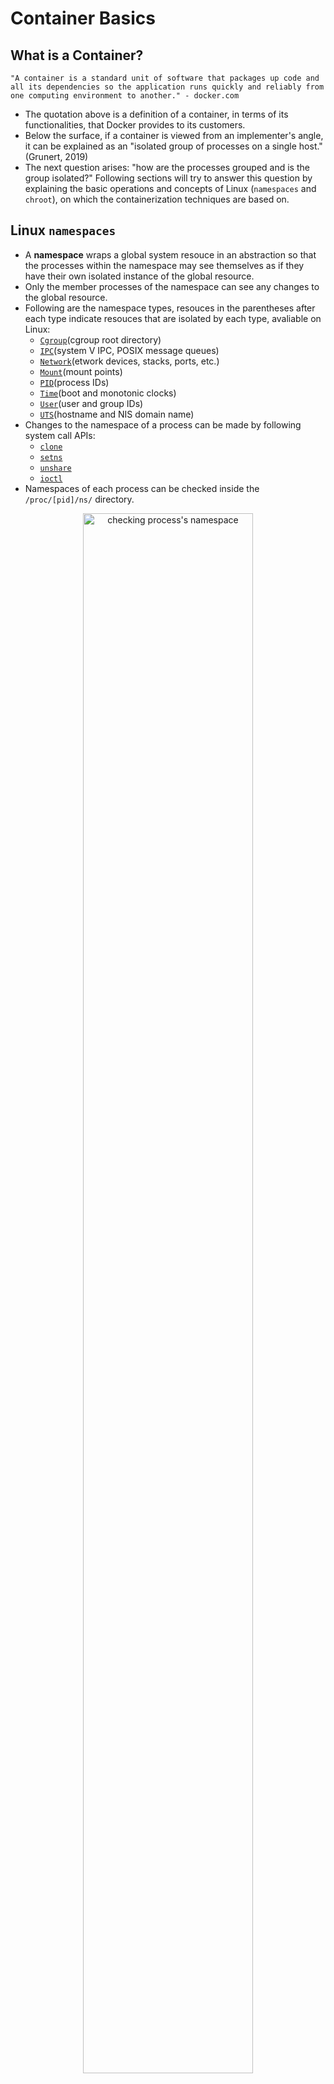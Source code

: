 # Container Basics

## What is a Container?

```
"A container is a standard unit of software that packages up code and all its dependencies so the application runs quickly and reliably from one computing environment to another." - docker.com
```

- The quotation above is a definition of a container, in terms of its functionalities, that Docker provides to its customers.
- Below the surface, if a container is viewed from an implementer's angle, it can be explained as an "isolated group of processes on a single host." (Grunert, 2019)
- The next question arises: "how are the processes grouped and is the group isolated?" Following sections will try to answer this question by explaining the basic operations and concepts of Linux (`namespaces` and `chroot`), on which the containerization techniques are based on.

## Linux `namespaces`

- A **namespace** wraps a global system resouce in an abstraction so that the processes within the namespace may see themselves as if they have their own isolated instance of the global resource.
- Only the member processes of the namespace can see any changes to the global resource.
- Following are the namespace types, resouces in the parentheses after each type indicate resouces that are isolated by each type, avaliable on Linux:
  - [`Cgroup`](#cgroup-namespace)(cgroup root directory)
  - [`IPC`](#ipc-namespace)(system V IPC, POSIX message queues)
  - [`Network`](#network-namespace)(etwork devices, stacks, ports, etc.)
  - [`Mount`](#mount-namespace)(mount points)
  - [`PID`](#pid-namespace)(process IDs)
  - [`Time`](#time-namespace)(boot and monotonic clocks)
  - [`User`](#user-namespace)(user and group IDs)
  - [`UTS`](#uts-namespace)(hostname and NIS domain name)
- Changes to the namespace of a process can be made by following system call APIs:
  - [`clone`](https://man7.org/linux/man-pages/man2/clone.2.html)
  - [`setns`](https://man7.org/linux/man-pages/man2/setns.2.html)
  - [`unshare`](https://man7.org/linux/man-pages/man2/unshare.2.html)
  - [`ioctl`](https://man7.org/linux/man-pages/man2/ioctl.2.html)
- Namespaces of each process can be checked inside the `/proc/[pid]/ns/` directory.
<figure>
<p align="center">
  <img src="assets/basic/namespaces.png" alt="checking process's namespace" style="width: 80%; height: 80%; ">
</p>
</figure>

- Normally, a namespace is automatically removed, when the last process in the namespace terminates or leaves the namespace. However, there are number of factors that keeps the namespace alive although there is no member processes. These factors can be checked in [Namespace lifetime section of namespaces man page](https://man7.org/linux/man-pages/man7/namespaces.7.html).

### Cgroup Namespace

- Each cgroup namespace has its root cgroup directory. A cgroup namespace makes the process to view its current cgroup directory as the root cgroup directory of the namespace. This virtualization of the process's view on its cgroup hierarchy can be seen in `/proc/[pid]/cgroup` and `/proc/[pid]/mountinfo`. Below is the example. The top shell shows how the `bash` process in a separate cgroup namespace recognizes its cgroup as the root. The bottom shell shows how the isolated shell's cgroup is seen in the original cgroup namespace.

<figure>
<p align="center">
  <img src="assets/basic/cgroup_namespace.png" alt="cgroup namespace example" style="width: 72%; height: 72%; ">
</p>
</figure>

- Advantages of using cgroup namespaces are:
  - It **prevents information leaks**. Processes inside the cgroup namespace cannot see cgroup directory paths outside of the namespace.
  - **Easy to migrate** containers since it is unnecessary to replicate the whole anscestral hierarchy of cgroup directory structure at the target location.
  - It prevents processes inside the namespace from escaping the limits imposed by ancestor cgroups.

#### What is a `cgroup`?

- `cgroup` stands for a control group. It is "a collection of processes that are bound to a set of limits or parameters defined via the cgroup filesystem." ([`cgroup` man page](https://man7.org/linux/man-pages/man7/cgroups.7.html))

- `cgroupfs` pseudo-filesystem provides the kernel's cgroup interface. The default path where the root cgroup directory is mounted on is `/sys/fs/cgroup`.

<figure>
<p align="center">
  <img src="assets/basic/cgroupfs.png" alt="cgroupfs ls" style="width: 72%; height: 72%; ">
</p>
</figure>

- Just by `mkdir` sub-directory inside the root directory or one of sub-directories, a new cgroup can be created. Inside the new directory, cgroup configuration files are automatically created.

<figure>
<p align="center">
  <img src="assets/basic/new_cgroup.png" alt="new cgroup example" style="width: 72%; height: 72%; ">
</p>
</figure>

- The `cgroup.procs` file lists PIDs of the processes inside the cgroup. By appending PID of a process to the target cgroup's `cgroup.procs` file, the process can be moved to the target cgroup.

<figure>
<p align="center">
  <img src="assets/basic/moving_cgroup.png" alt="moving cgroup example" style="width: 72%; height: 72%; ">
</p>
</figure>

- The "set of limits or parameters" on resources are defined in the files inside cgroup directories. See examples below.

<figure>
<p align="center">
  <img src="assets/basic/cgroup_limits.png" alt="cgroup limits example" style="width: 72%; height: 72%; ">
</p>
</figure>

- A list of available "subsystems" or "controllers", "kernel components that modifies the behaviour of the processes in a cgroup", are visible in the read-only file `cgroup.controllers`. The list matches that of the parent's `cgroup.subtree_control`.

<figure>
<p align="center">
  <img src="assets/basic/cgroup_controllers.png" alt="cgroup controllers" style="width: 72%; height: 72%; ">
</p>
</figure>

- Cgroup controller types are (cgroup v2):

  - `cpu` - CPU usage
  - `cpuset` - CPUs and NUMA nodes binding
  - `freezer` - suspend and restore all processes in a cgroup
  - `hugetlb` - use of huge pages
  - `io` - IO control
  - `memory` - reporting and limiting of process memory, kernel memory, and swap used by cgroups
  - `perf_event` - performance monitoring
  - `pids` - number of processes
  - `rdma` - RDMA/IB-specific resources
  - There are more types in cgroup v1, for further details check [`cgroups` man page](https://man7.org/linux/man-pages/man7/cgroups.7.html).

- The tree structure of the root cgroup directory represents hierarchical cgroup structure of processes, which can be checked by `systemd-cgls` command. Sub-cgroup's limitations cannot exceed its parent's limitations.

<figure>
<p align="center">
  <img src="assets/basic/cgroup_hierarchy.png" alt="cgroup hierarchy" style="width: 100%; height: 100%;">
</p>
</figure>

- There are cgroup v1 and cgroup v2. There are a few differences between these two versions. Two major differences are explained in details below. Both versions are still supported and different controllers can be simultaneously mounted under the v1 and v2 hierarchies. For further details check [`cgroups` man page](https://man7.org/linux/man-pages/man7/cgroups.7.html).

  - In cgroups v1, different controllers can be mounted against different hierarchies. Such implementation was designed to allow flexibility for application design, however it only added complexity. Therefore, in cgroups v2, all controllers are mounted against a unified hierarchy (all mounted against the root cgroups).
  - cgroups v2 imposes "no internal processes" rule, which means processes can be assigned to only the root and leaf cgroups. In other words, a non-root cgroup cannot have member processes, and distribute resources into child cgroups at the same time. This makes relationship between the parent and the child explicit and intuitive.

- Thread level resource control is also possible via cgroups. This can be done by switching `cgroup.type`. For further details check [CGROUPS VERSION 2 THREAD MODE section of `cgroups` man page](https://man7.org/linux/man-pages/man7/cgroups.7.html).

### IPC Namespace

- IPC namespaces isolate [System V IPC objects](https://man7.org/linux/man-pages/man7/sysvipc.7.html) and POSIX message queues.
- Only the processes inside the same IPC namespace can see the IPC objects created in the namespace. The objects are invisible to processes outside the namespace.
- `/proc` interfaces distinct in each IPC namespace:
  - The POSIX message queue interfaces in `/proc/sys/fs/mqueue`.
  - The System V IPC interfaces in `/proc/sys/kernel`.
  - The System V IPC interfaces in `/proc/sysvipc`.

### Network Namespace

- Network namespaces isolate such networking resources:
  - network devices
  - IPv4 and IPv6 protocol stacks
  - IP routing tables
  - firewall rules
  - `/proc/net` directory
  - `sys/class/net` directory
  - various files under `/proc/sys/net`
  - port numbers (sockets)
  - the UNIX domain abstract socket namespace
- A physical network device can live in exactly one namespace.
- Pipe-like tunnels between namespaces and bridges to physical network devices can be created by [`veth`](https://man7.org/linux/man-pages/man4/veth.4.html).
- In the example below, two docker containers, both with Ubuntu images on and bash running, are running. The two containers are bound to the `docker0` bridge device via `veth` interfaces.

<figure>
<p align="center">
  <img src="assets/basic/veth.png" alt="veth to docker0" style="width: 72%; height: 72%;">
</p>
</figure>

- The running shell on one of the container's PID is 4899. Comparing contents of `/proc/[pid]/net/route`, `/proc/[pid]/net/socketstat` and `/proc/ns` files of processes in different namespaces shows that the process in a container, in a separate network namespace, owns its isolated network interfaces.

<figure>
<p align="center">
  <img src="assets/basic/net_ns_two.png" alt="namespace comparison" style="width: 72%; height: 72%;">
</p>
</figure>

<figure>
<p align="center">
  <img src="assets/basic/net_ns.png" alt="network namespace difference demonstration" style="width: 72%; height: 72%;">
</p>
</figure>

### Mount Namespace

- Mount namespaces isolates the list of mounts seen by the processes in each namespace. Therefore, the processes in each namespace will see distinct directory hierarchies. The distinct view can be seen in `/proc/[pid]/mounts`, `/proc/[pid]/mountinfo`, and `/proc/[pid]/mountstats` files.. All processes in the same mount namespace see the same view in these files.
- Mount namespaces are created by using `clone` ore `unshare` with `CLONE_NEWNS` flag.
  - if `clone`, the child namespace's mount list is a copy of the parent process's mount list.
  - else if `unshare`, the child namespace's mount list is a copy of the caller's mount list.
- By default, modifications on mount lists of either the parent namespace or the child namespace do not affect each other. But, after the implementaion of mount namespaces, some cases where the complete isolation were too great were found. For example, a mount operation was required in each namespace in order to make a newly loaded optical drive visible to all namespaces.
- In order to minimize repetitive mounting for the complete isolation issue, the shared subtree feature was introduced. This feature allows "automatic, controlled propagation of mount and unmount events between namespaces." ([`mount namespaces` man page](https://man7.org/linux/man-pages/man7/mount_namespaces.7.html)) Each mount is marked with one of the following propagation types (per-mount-point setting):
  - `MS_SHARED` : events propagate to members of a peer group; conversely, events under peer mounts propagate to this mount.
  - `MS_PRIVATE` : no peer group, no propagation.
  - `MS_SLAVE` : propagate into this mount from a shared peer group; events under this mount do not propagate to any peer. This type is useful when it is needed to make events from the master peer group to propagate to the slave mount, while preventing propagations in reverse direction.
  - `MS_UNBINDABLE` : like a private mount, also can't be bind mount.
    - This type exists in order to avoid "mount explosion" problem when performing bind mounts of a higher-level subtree at a lower-level mount. For further details, see [MS_UNBIND example section of man page](https://man7.org/linux/man-pages/man7/mount_namespaces.7.html).
- A member is added to the mount "peer group" in which the existing mount is when:
  - the mount is marked as shared;
  - the mount is copied during the creation of a new namespace;
  - a new bind mount.'
- The propagation type of each mount can be checked via the "optional fields" in `/proc/[pid]/mountinfo`.
  - `shared:X` for shared mount in peer group X.
  - `master:X` for a slave mount to shared peer group X.
  - `propagate_from:X` for a slave and receiveds propagtion from shared peer group X when the process cannot see the save's immediate master.
  - `unbindable`
  - No tags mean private mounts.
- Below is an example of how propagations occur between different mount namespaces depending on different mount propagation types (shared & private).

<figure>
<p align="center">
  <img src="assets/basic/mnt_ns_example.png" alt="mount namespace shared and private example" style="width: 72%; height: 72%;">
</p>
</figure>

### PID Namespace

- PID namespaces isolate the process ID number space. Using the pid namespaces, containers can suspend/resume the set of processes and maintain the same PIDs after migrating into a new host since processes in different namespaces can have the same PID.
- PID 1 is allocated to the first process, so called the "init" process, created in a new namespace.

  - If the "init" process is terminated, all of the processes in the namespace receive `SIGKILL` and are terminated. Unless the "init" process is alive, a new process cannot be created in the namespace.
  - Only the signals that the "init" process handles can be sent from its chilren or processes in ancestor namespaces to the process. This limitation was set to prevent accidentally killing the "init" process. `SIGKILL` and `SIGSTOP` are exceptions when they are sent from ancestor namespaces. See the example below.

  <figure>
  <p align="center">
    <img src="assets/basic/pid_ns_signal.png" alt="pid namespace signal example" style="width: 72%; height: 72%;">
  </p>
  </figure>

  - Following is the source code of `pid_ns_test` executable

    ```C
    #include <unistd.h>
    #include <signal.h>
    #include <stdlib.h>
    #include <sys/types.h>
    #include <sys/wait.h>
    #include <stdio.h>

    void    handler(int signal) {
        if (signal == SIGINT)
            printf("SIGINT RECEIVED\n");
        else if (signal == SIGQUIT)
            printf("SIGQUIT RECEIVED\n");
    }

    int main(int argc, char **argv, char **envp) {
        if (argc == 1) {
            write(STDERR_FILENO, "Wrong args\n", 11);
            return 1;
        }
        if (sethostname("test", 4) == -1)
            write(STDERR_FILENO, "Failed to set hostname\n", 23);
        printf("init process PID : %d\n", getpid());
        signal(SIGINT, handler);
        signal(SIGQUIT, handler);
        char **args = calloc(2, sizeof(char *));
        args[0] = argv[1];
        pid_t pid = fork();
        if (!pid && execve(argv[1], args, envp) == -1) {
            write(STDERR_FILENO, "Failed to execute shell\n", 24);
            return 1;
        }
        waitpid(pid, NULL, 0);
        return 0;
    }
    ```

- PID namespaces can be nested, thus form a tree. Each PID namespace has a parent namespace, except for the very first PID namespace.

  - A process is visible to other processes in its PID namespace and ancestor namespaces. But a process in a child namespace cannot see processes in its ancestor namespaces.
  - `getpid` returns PID associated with the namespace in which the function was called.
  - Processes may freely descend into a child PID namespace, but they cannot ascend to ancestor namespaces.
  - The example below shows nested structure of PID namespaces. The processes in the child namespace are visible, although are identified by different PIDs in different namespaces, by the processes in its own namespace and the ancestor namespace. (Top : a pid namespace created by unshare; Bottom : a pid namespace created by a docker container)

  <figure>
  <p align="center">
    <img src="assets/basic/pidtree_first.png" alt="pidtree example" style="width: 72%; height: 72%;">
  </p>
  </figure>

  <figure>
  <p align="center">
    <img src="assets/basic/pidtree_second.png" alt="pidtree example two" style="width: 72%; height: 72%;">
  </p>
  </figure>

- Orphaned children are adopted to the "init" process of the PID namespace.
- `/proc` filesystem only shows processes in the PID namespace of the process that perfomed the mount. Therefore it is necessary to mount a new `procfs` at `/proc` in the new namespace in order to use `ps` correctly and see `/proc` files regarding the processes in the namespace.

### Time Namespace

- Time namespaces virtualize the values of `CLOCK_MONOTONIC` and `CLOCK_BOOTTIME`.
  - `CLOCK_MONOTONIC` : represents time in seconds since the system was booted (in Linux), excluding intervals for while the system was suspended.
  - `CLOCK_BOOTTIME` : identical to `CLOCK_MONOTONIC`, but it includes suspended intervals as well.
- The created namespace does not put the calling process in the namespace, but the subsequently created children of the calling processs.
- Note that docker containers share the same time namespace as the host. PID 3758 is of a bash shell inside a container.

<figure>
  <p align="center">
    <img src="assets/basic/time_ns.png" alt="docker container does not set its own time ns" style="width: 72%; height: 72%;">
  </p>
  </figure>

### User Namespace

- User namespaces isolate security-related identifiers and attributes: [user IDs, group IDs](https://man7.org/linux/man-pages/man7/credentials.7.html), the root directory, [keys](https://man7.org/linux/man-pages/man7/keyrings.7.html), and [capabilities](https://man7.org/linux/man-pages/man7/capabilities.7.html).
- User and group IDs of a process may be different inside and outside a user namespace. In the example below (process, user, mount namespaces are created), an UID (GID) `1000` in the outer namespace is mapped to a privileged UID (GID) `0` in the inner namespace. The normal user outside is regarded as the root, privileged, user inside. But the privileges are limited to opertions on resources inside the namespace. Note that even though the username is read `root`, the user cannot access `/root` which belongs to the outer namespace.

  <figure>
  <p align="center">
    <img src="assets/basic/user_ns.png" alt="user namespace example output" style="width: 72%; height: 72%;">
  </p>
  </figure>

  ```C
  // source code for `user_ns` binary
  #define _GNU_SOURCE
  #include <errno.h>
  #include <fcntl.h>
  #include <sched.h>
  #include <stdio.h>
  #include <stdlib.h>
  #include <string.h>
  #include <sys/mman.h>
  #include <sys/mount.h>
  #include <sys/wait.h>
  #include <unistd.h>

  #define STACK_SIZE (1024 * 1024)

  void err_exit(char *errmsg) {
    if (errmsg) {
      write(STDERR_FILENO, errmsg, strlen(errmsg));
      write(STDERR_FILENO, "\n", 1);
    }
    exit(EXIT_FAILURE);
  }

  int child_fn(void *arg) {
    char *args[2];
    char path[20];
    int fd;

    if (mount("proc", "/proc", "proc", 0, "") == -1) err_exit("mount error");
    bzero(path, 20);
    sprintf(path, "/proc/%d/uid_map", getpid());
    fd = open(path, O_RDWR);
    if (fd < 0) err_exit("open error");
    if (write(fd, "0 1000 1\n", 14) != 14) err_exit("uid write error");
    close(fd);
    bzero(path, 20);
    sprintf(path, "/proc/%d/setgroups", getpid());
    fd = open(path, O_RDWR);
    if (fd < 0) err_exit("open error");
    if (write(fd, "deny\n", 5) != 5) err_exit("setgroups write error");
    close(fd);
    bzero(path, 20);
    sprintf(path, "/proc/%d/gid_map", getpid());
    fd = open(path, O_RDWR);
    if (fd < 0) err_exit("open error");
    if (write(fd, "0 1000 1\n", 14) != 14) err_exit("gid write error");
    close(fd);
    args[0] = "/bin/bash";
    args[1] = NULL;
    if (execvp("/bin/bash", args) == -1) err_exit("exec error");
    return EXIT_SUCCESS;
  }

  int main(void) {
    char *stack;
    char *stack_top;
    pid_t child_pid;

    stack = mmap(NULL, STACK_SIZE, PROT_READ | PROT_WRITE,
                MAP_PRIVATE | MAP_ANONYMOUS | MAP_STACK, -1, 0);
    if (stack == MAP_FAILED) err_exit("mmap error");
    stack_top = stack + STACK_SIZE;
    child_pid = clone(child_fn, stack_top,
                      CLONE_NEWUSER | CLONE_NEWPID | CLONE_NEWNS | SIGCHLD, NULL);
    if (child_pid == -1) err_exit("clone error");
    if (waitpid(child_pid, NULL, 0) == -1) err_exit("waitpid error");
    printf("child has terminated\n");
    return EXIT_SUCCESS;
  }
  ```

- User namespaces can be nested. Each process belongs to exactly one user namespace.
- Unprivileged processes can create user namespaces while other namespaces can only be created by processes with `CAP_SYS_ADMIN`. When `CLONE_NEWUSER` is specified along with other `CLONE_NEW*` flags when calling `clone` or `unshare`, a new user namespace is guaranteed to be created first, so that even unprivileged processes can create combinations of namespaces.
- The child process created by `clone` with the `CLONE_NEWUSER` flag, `unshare`, or `setns` (entering existing user namespace) are given a complete set of capabilites in the new user namespace. However, even if the new namespace is created by the root, the process has no capabilities in outer namespaces. Note that calling `execve` causes recalculation of a process's capabilites as described in the [man page on capabilites](https://man7.org/linux/man-pages/man7/capabilities.7.html).

  - In the example below, the `bash` shell process in the new namespace is given the full set of capabilites. Note that the process that called `clone` is owned by an unprivileged user `1000` in the outer namespace.

  <figure>
  <p align="center">
    <img src="assets/basic/user_ns_caps.png" alt="full capabilities in a new user namespace" style="width: 72%; height: 72%;">
  </p>
  </figure>

- Only the "initial" user namespace can perform operations on resources that are not associated with any namespace, such as changing the system time, loading a kernel module, and creating a device etc. If the process in a new user namespace owns its PID namespace, it can mount `/proc` filesystems.
- When a user namespace is created, UID nor GID are mapped as shown in the image below. By writing 1-to-1 mapping of UIDs on `/proc/[pid]/uid_map` and GIDs on `/proc/[pid]/gid_map`, following the format and the rules specified on the man page, the process in the new namespace can be mapped to a user in the outer namespace.
  - Note that these files can be written only once.
  - Before writing gid mapping on a `.../gid_map` file, "deny" must be written on the target process's `/proc/[pid]/setgroups` file.

<figure>
<p align="center">
  <img src="assets/basic/user_ns_no_initial_mapping.png" alt="uid and gid are not mapped initially when user namespace is created" style="width: 72%; height: 72%;">
</p>
</figure>

- File access permissions are determined depending on the process credentials and the file credentials of the initial user namespace.

### UTS Namespace

- UTS namespace isolates the hostname and the NIS domain name. Changes to these identifiers are visible only to the processes in the same namespace.
- In the example below, via `nsenter` wrapper the shell outside a docker container enters the UTS namespace of the container.

<figure>
<p align="center">
  <img src="assets/basic/uts_example.png" alt="entering uts namespace example" style="width: 72%; height: 72%;">
</p>
</figure>

## `chroot` & `pivot_root`

- Along with namespaces, changing root directory by `chroot` or `pivot_root` are used in order to create isolated environments for containers.
- `chroot` is a system call that changes the root directory(`/`) of the calling process to the given path. A privileged process with `CAP_SYS_CHROOT` can call `chroot`.

  ```C
  // C prototype
  #include <unistd.h>
  int chroot(const char *path);

  // User command
  // if no command specified, /bin/bash is called by default
  chroot [OPTION] NEWROOT [COMMAND [ARG]...]
  chroot OPTION
  ```

  - All children of the calling process share the same root directory.
  - `chroot` is not intended to be used for security purpose since it cannot completely sandbox the process. It only changes the pathname of the root directory from the calling process's point of view.
  - The "jail" created by `chroot` can easily escaped by just moving directories and then opening paths outside the root.

  <figure>
  <p align="center">
    <img src="assets/basic/chroot_break.png" alt="breaking chroot jail" style="width: 72%; height: 72%;">
  </p>
  </figure>

  - As shown in the example above and below, a process's root directory can be checked in the symbolic link `/proc/[pid]/root`. Each process has a different root path, first the initial root, second the `chroot`ed process, third the shell inside a docker container.

  <figure>
  <p align="center">
    <img src="assets/basic/proc_root.png" alt="different proc root directories" style="width: 72%; height: 72%;">
  </p>
  </figure>

  - Note that the executable for the command which will be executed after `chroot` and its dependencies must be present in the `new_root` directory prior to `chroot` call.

- On the other hand, the system call `pivot_root` not only changes the root directory, but also changes the root mount in the mount namespace of the calling process. (It moves the original root mount to the directory `put_old` and makes the `new_root` the new root mount). It requires `CAP_SYS_ADMIN` capability in the user namespace that owns the caller's mount namespace.

  ```C
  // C prototype
  #include <sys/syscall.h>      /* Definition of SYS_* constants */
  #include <unistd.h>
  int syscall(SYS_pivot_root, const char *new_root, const char *put_old);

  // User command
  pivot_root new_root put_old
  ```

  - Restrictions are:
    - `new_root` and `put_old` must be directories.
    - `new_root` and `put_old` must not be on the same mount as the current root.
    - `put_old` must be a sub directory of `new_root`. Therefore, the old rootfs can be unmounted after pivoting by calling `umount put_old`.
    - `new_root` must be a path to a mount point. By using bind mount, a normal directory can turn into a mount point.
    - The current root directory must be a mount point.
    - The propagation type of the parent mount of `new_root` and the parent mount of the current root directory must not be `MS_SHARED`. Unless, pivoting may affect other mount namespaces.
  - Following code and photograph is an example of `pivot_root`.

  <figure>
  <p align="center">
    <img src="assets/basic/pivot_root_example.png" alt="pivot root example" style="width: 72%; height: 72%;">
  </p>
  </figure>

  ```C
  #define _GNU_SOURCE
  #include <sched.h>
  #include <stdio.h>
  #include <stdlib.h>
  #include <unistd.h>
  #include <sys/wait.h>
  #include <sys/syscall.h>
  #include <sys/mount.h>
  #include <sys/stat.h>
  #include <limits.h>
  #include <sys/mman.h>
  #include <string.h>

  #define STACK_SIZE (1024 * 1024)

  void error_exit(char *err_msg) {
    perror(err_msg);
    exit(EXIT_FAILURE);
  }

  static int child(void *arg) {
    char **args = arg;
    char *new_root = args[0];
    char path[PATH_MAX];

    if (mount(NULL, "/", NULL, MS_REC | MS_PRIVATE, NULL) == -1)
      error_exit("mount private");
    if (mount(new_root, new_root, NULL, MS_BIND, NULL) == -1)
      error_exit("mount bind");
    bzero(path, PATH_MAX);
    snprintf(path, sizeof(path), "%s/%s", new_root, "oldroot");
    printf("path : %s\n", path);
    if (mkdir(path, 0777) == -1)
      error_exit("mkdir");
    if (syscall(SYS_pivot_root, new_root, path) == -1)
      error_exit("pivot_root");
    if (chdir("/") == -1)
      error_exit("chdir");
    if (umount2("/oldroot", MNT_DETACH) == -1)
      error_exit("umount2");
    if (rmdir("/oldroot") == -1)
      error_exit("rmdir");
    printf("%s\n", args[1]);
    execv(args[1], &args[1]);
    error_exit("execv");
  }

  int main(int argc, char *argv[]) {
    char *stack = mmap(NULL, STACK_SIZE, PROT_READ | PROT_WRITE,
                    MAP_PRIVATE | MAP_ANONYMOUS | MAP_STACK, -1, 0);
    if (stack == MAP_FAILED)
      error_exit("mmap");
    // CREATE CHILD PROCESS IN A NEW MOUNT NAMESPACE
    if (clone(child, stack + STACK_SIZE, CLONE_NEWNS | CLONE_NEWPID | SIGCHLD, &argv[1]) == -1)
      error_exit("clone");
    if (wait(NULL) == -1)
      error_exit("wait");
    return EXIT_SUCCESS;
  }
  ```

  - Since the new root is mounted inside a new mount namespace, `pivot_root` provides much secure isolation than `chroot`. `pivot_root` jail cannot be easily escaped like the `chroot` jail.

  <figure>
  <p align="center">
    <img src="assets/basic/pivot_root_jail.png" alt="pivot root jail escape failure" style="width: 72%; height: 72%;">
  </p>
  </figure>

  - Another usage of `pivot_root` other than isolating containers is during system startup, when the system switches initially mounted temporary root filesystem to the real root filesystem.

## Container Engine

- Contanerization, isolation of a group of processes, can be achieved via applying the concepts and utilizing Linux kernel APIs explained above.
- There are software products, so called "Container Engines" such as Docker, CRI-O, Railcar, RKT, LXC, and etc., which provide ways in which users can create and run containers easily via CLI.
- Most of these engines follow the standard set by the [Open Container Initiative](https://opencontainers.org/), a project backed by the Linux Foundation, which aims at "creating open industry standards around container formats and runtimes. Currently, the OCI governs standards for:
  - Container Image - [image format specification](https://github.com/opencontainers/image-spec).
  - Container Runtime - [container runtime specification](https://github.com/opencontainers/runtime-spec/blob/master/README.md) & [reference runtime implementation, `runc`](https://github.com/opencontainers/runc).
- Containers can be in two different states:
  - at rest - a container is a set of files. (container image)
  - running - a container is a group of processes. (running container)
- The engine's role is to unpack container image, pass metadata and files to the Linux kernel to create an isolated group of running processes, a container, as per the configuration on the images. In more details, the container engine is responsible for:
  - Handling user input (e.g. `docker [command]`)
  - Handling input via APIs from a "Container Orchestrator" such as Kubernetes
  - Pulling the container images from the registry server
  - Expanding the container image on disk using a graph driver (e.g. overlay2, devicemapper)
  - Preparing a container mount point
  - Prepare the metadata and call the container runtime to start the container.

### Container Image

- A container image is a file that is used as a mount point when starting containers.
- Images may be created locally. Or with help of a container engine, images may be pulled down from a registry server (a file server that stores container repositories, e.g. docker.io).
- LXD uses a single container image, while docker and RKT use multi-layered OCI-based images.
- A container repository is a directory which contains multiple container image layers and metadata about the layers.
- Image layers are connected in a parent-child relationship. Each image layer represents diff between itself and the parent layer. Each directive in a Dockerfile creates a new layer.
- In the example below, multiple layers per directive on the Dockerfile are created, a container based on a parent image can be created, and the images are in parent-child relationships.

<figure>
<p align="center">
  <img src="assets/basic/image_relationship.png" alt="parent child relationship between multi-layered container images" style="width: 72%; height: 72%;">
</p>
</figure>

### Container Runtime

- A container runtime prepares the isolated environments for a container by:

  - consuming the mount point and metadata provided by the container engine,
  - setting up cgroups, SELinux Policy & AppArmor rules,
  - `clone` system call to start containerized processes.

- So, the container runtime is essentially the parent process of the first process inside a container.
- Container engines use a container runtime as a component. The OCI runtime standard reference implementation, [`runc`](https://github.com/opencontainers/runc), is most widely used. Docker relies on `runc`. There are other implementations such as [`crun`](https://github.com/giuseppe/crun), [`railcar`](https://github.com/oracle/railcar), and [`katacontainers`](https://katacontainers.io/).
  - Docker initially relied on `LXC`. Later on, they developed their own library called libcontainer in Golang. After the OCI was created, Docker donated the libcontainer and it was grown up into `runc`.
- In the example below, during the containerization process, `runc` is executed.

<figure>
<p align="center">
  <img src="assets/basic/docker_runc.png" alt="docker runc" style="width: 72%; height: 72%;">
</p>
</figure>

- As shown in the next example, `runc` can be used directly by the user as a standalone process to run a container. `runc` requires a mountpoint and meta-data (config.json).

<figure>
<p align="center">
  <img src="assets/basic/runc_standalone.png" alt="runc standalone" style="width: 72%; height: 72%;">
</p>
</figure>

## References

- [Grunert, S. (2019). Demystifying Containers - Part I: Kernel Space. [online] Medium.](https://medium.com/@saschagrunert/demystifying-containers-part-i-kernel-space-2c53d6979504)
- [Grunert, S. (2019). Demystifying Containers - Part II: Container Runtimes. [online] Medium.](https://medium.com/@saschagrunert/demystifying-containers-part-ii-container-runtimes-e363aa378f25)
- [Grunert, S. (2019). Demystifying Containers — Part III: Container Images. [online] Medium.](https://medium.com/@saschagrunert/demystifying-containers-part-iii-container-images-244865de6fef)
- [Red Hat Developer. (2018). A Practical Introduction to Container Terminology. [online]](https://developers.redhat.com/blog/2018/02/22/container-terminology-practical-introduction)
- [crosbymichael (2016). dockercon-2016/Creating Containerd.pdf at master · crosbymichael/dockercon-2016. [online] GitHub.](https://github.com/crosbymichael/dockercon-2016/blob/master/Creating%20Containerd.pdf)
